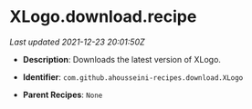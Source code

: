 # XLogo.download.recipe

_Last updated 2021-12-23 20:01:50Z_

- **Description**: Downloads the latest version of XLogo.

- **Identifier**: `com.github.ahousseini-recipes.download.XLogo`

- **Parent Recipes**: `None`
